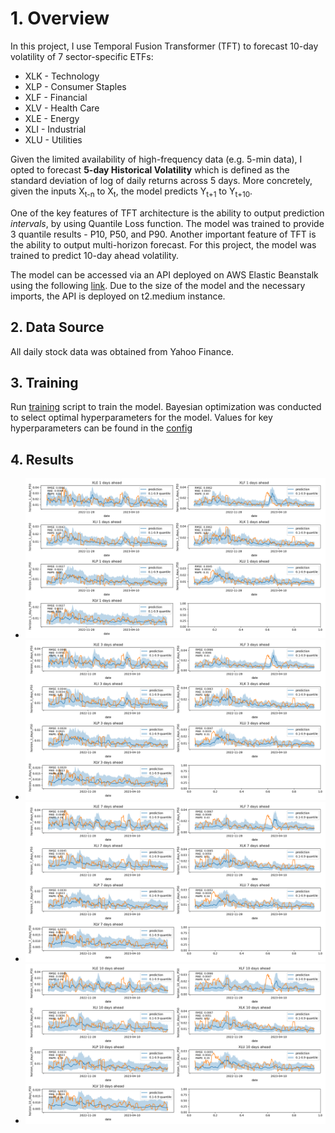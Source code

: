 # 1. Overview

In this project, I use Temporal Fusion Transformer (TFT) to forecast 10-day volatility of 7 sector-specific ETFs:

 - XLK - Technology
 - XLP - Consumer Staples
 - XLF - Financial
 - XLV - Health Care
 - XLE - Energy
 - XLI - Industrial
 - XLU - Utilities

Given the limited availability of high-frequency data (e.g. 5-min data), I opted to forecast **5-day Historical Volatility** which is defined as the standard deviation of log of daily returns across 5 days. More concretely, given the inputs X<sub>t-n</sub> to X<sub>t</sub>, the model predicts Y<sub>t+1</sub> to Y<sub>t+10</sub>. 

One of the key features of TFT architecture is the ability to output prediction *intervals*, by using Quantile Loss function. The model was trained to provide 3 quantile results - P10, P50, and P90. Another important feature of TFT is the ability to output multi-horizon forecast. For this project, the model was trained to predict 10-day ahead volatility.


The model can be accessed via an API deployed on AWS Elastic Beanstalk using the following [link](http://pytorch-final-env.eba-zbppsjpu.us-east-1.elasticbeanstalk.com/predict). Due to the size of the model and the necessary imports, the API is deployed on t2.medium instance.

 ## 2. Data Source

 All daily stock data was obtained from Yahoo Finance.

 ## 3. Training

Run [training](training/training.py) script to train the model. 
Bayesian optimization was conducted to select optimal hyperparameters for the model. Values for key hyperparameters can be found in the [config](training/config.py) 

## 4. Results

- ![1 day ahead predictions](img/results_over_time_1_days_ahead.png?raw=True)
- ![3 day ahead predictions](img/results_over_time_3_days_ahead.png?raw=True) 
- ![7 day ahead predictions](img/results_over_time_7_days_ahead.png?raw=True) 
- ![10 day ahead predictions](img/results_over_time_10_days_ahead.png?raw=True) 

